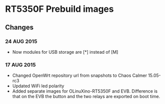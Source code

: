 # RT5350F Prebuild images

## Changes

### 24 AUG 2015

* Now modules for USB storage are [*] instead of [M]

### 17 AUG 2015

* Changed OpenWrt repository url from snapshots to Chaos Calmer 15.05-rc3
* Updated WiFi led polarity
* Added separate images for OLinuXino-RT5350F and EVB. Difference is that on
the EVB the button and the two relays are exported on boot time.
